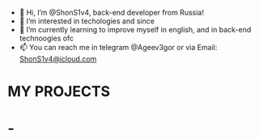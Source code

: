 - 👋 Hi, I’m @ShonS1v4, back-end developer from Russia!
- 👀 I’m interested in techologies and since
- 🌱 I’m currently learning to improve myself in english, and in back-end technoogies ofc 
- 📫 You can reach me in telegram @Ageev3gor or via Email: ShonS1v4@icloud.com

<h1> MY PROJECTS <h1>
-
